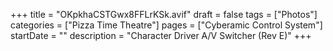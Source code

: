 +++
title = "OKpkhaCSTGwx8FFLrKSk.avif"
draft = false
tags = ["Photos"]
categories = ["Pizza Time Theatre"]
pages = ["Cyberamic Control System"]
startDate = ""
description = "Character Driver A/V Switcher (Rev E)"
+++
